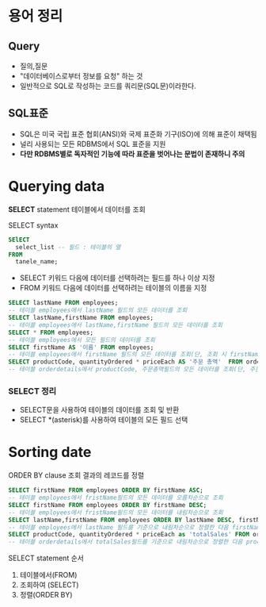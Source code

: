 # 용어 정리
## Query
* 질의,질문
* "데이터베이스로부터 정보를 요청" 하는 것
* 일반적으로 SQL로 작성하는 코드를 쿼리문(SQL문)이라한다.  

## SQL표준
* SQL은 미국 국립 표준 협회(ANSI)와 국제 표준화 기구(ISO)에 의해 표준이 채택됨
* 널리 사용되는 모든 RDBMS에서 SQL 표준을 지원
* **다만 RDBMS별로 독자적인 기능에 따라 표준을 벗어나는 문법이 존재하니 주의**

# Querying data

**SELECT** statement
테이블에서 데이터를 조회

SELECT syntax
```SQL
SElECT
  select_list -- 필드 : 테이블의 열 
FROM
  tanele_name;
```
* SELECT 키워드 다음에 데이터를 선택하려는 필드를 하나 이상 지정
* FROM 키워드 다음에 데이터를 선택하려는 테이블의 이름을 지정

```SQL
SELECT lastName FROM employees;
-- 테이블 employees에서 lastName 필드의 모든 데이터를 조회
SELECT lastName,firstName FROM employees;
-- 테이블 employees에서 lastName,firstName 필드의 모든 데이터를 조회
SELECT * FROM employees;
-- 테이블 employees에서 모든 필드의 데이터를 조회
SELECT firstName AS '이름' FROM employees;
-- 테이블 employees에서 firstName 필드의 모든 데이터를 조회(단, 조회 시 firstName이 아닌 '이름'으로 출력 될 수 있도록 출력명 변경)
SELECT productCode, quantityOrdered * priceEach AS '주문 총액'  FROM orderdetails;
-- 테이블 orderdetails에서 productCode, 주문총액필드의 모든 데이터를 조회(단, 주문 총액 필드는 quantityOrdered 와 priceEach필드를 곱한 결과 값  )
```
### SELECT 정리
* SELECT문을 사용하여 테이블의 데이터를 조회 및 반환
* SELECT *(asterisk)를 사용하여 테이블의 모든 필드 선택

# Sorting date
ORDER BY clause
조회 결과의 레코드를 정렬
```SQL
SELECT firstName FROM employees ORDER BY firstName ASC;
-- 테이블 employees에서 fristName필드의 모든 데이터를 오름차순으로 조회
SELECT firstName FROM employees ORDER BY firstName DESC;
-- 테이블 employees에서 fristName필드의 모든 데이터를 내림차순으로 조회
SELECT lastName,firstName FROM employees ORDER BY lastName DESC, firstName ASC;
-- 테이블 employees에서 lastName 필드를 기준으로 내림차순으로 정렬한 다음 firstName 필드 기준으로 오름차순 정렬하여 조회
SELECT productCode, quantityOrdered * priceEach as 'totalSales' FROM orderdetails ORDER BY totalSales DESC;
-- 테이블 orderdetails에서 totalSales필드를 기준으로 내림차순으로 정렬한 다음 productCode와 totalSales 필드의 모든 데이터를 조회 (단, totalSales 필드는 quantityOrdered * priceEach필드의 모든 데이터를 조회 )
```
SELECT statement 순서
1. 테이블에서(FROM)
2. 조회하여 (SELECT)
3. 정렬(ORDER BY)